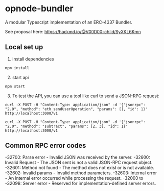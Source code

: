 # opnode-bundler
A modular Typescript implementation of an ERC-4337 Bundler.

See proposal here: https://hackmd.io/@V00D00-child/SyXKL6Kmn

## Local set up
1. install dependencies
```bash
npm install
```

2. start api
```bash
npm start
```

3. To test the API, you can use a tool like curl to send a JSON-RPC request:

```curl
curl -X POST -H "Content-Type: application/json" -d '{"jsonrpc": "2.0", "method": "eth_sendUserOperation", "params": [], "id": 1}' http://localhost:3000/v1
```

```curl
curl -X POST -H "Content-Type: application/json" -d '{"jsonrpc": "2.0", "method": "subtract", "params": [2, 3], "id": 1}' http://localhost:3000/v1
```

## Common RPC error codes
-32700: Parse error - Invalid JSON was received by the server.
-32600: Invalid Request - The JSON sent is not a valid JSON-RPC request object.
-32601: Method not found - The method does not exist or is not available.
-32602: Invalid params - Invalid method parameters.
-32603: Internal error - An internal error occurred while processing the request.
-32000 to -32099: Server error - Reserved for implementation-defined server errors.